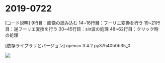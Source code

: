 # 2019-0722
[コード説明]
9行目：画像の読み込む
14~16行目：フーリエ変換を行う
19~21行目：逆フーリエ変換を行う
30~45行目：sin波の処理
48~62行目：クリック時の処理

[依存ライブラリとバージョン]
opencv                    3.4.2            py37h40b0b35_0

![](20190804.gif)
